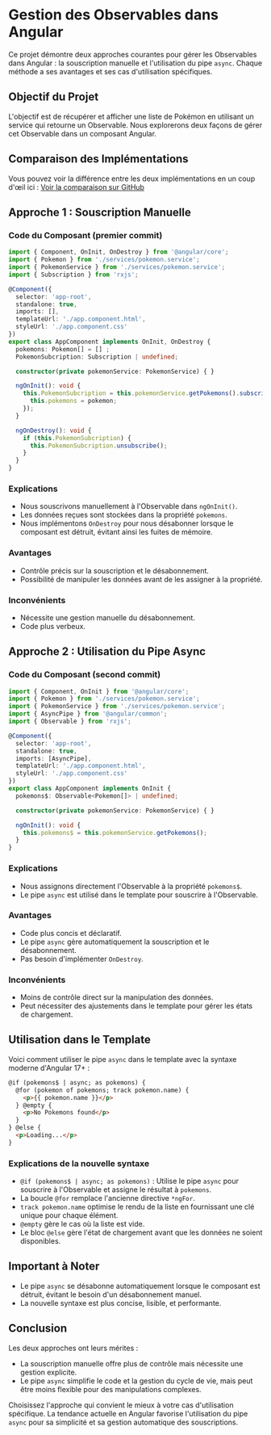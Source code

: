 # Gestion des Observables dans Angular

Ce projet démontre deux approches courantes pour gérer les Observables dans Angular : la souscription manuelle et l'utilisation du pipe `async`. Chaque méthode a ses avantages et ses cas d'utilisation spécifiques.

## Objectif du Projet

L'objectif est de récupérer et afficher une liste de Pokémon en utilisant un service qui retourne un Observable. Nous explorerons deux façons de gérer cet Observable dans un composant Angular.

## Comparaison des Implémentations

Vous pouvez voir la différence entre les deux implémentations en un coup d'œil ici :
[Voir la comparaison sur GitHub](https://github.com/FlorianBx/async-vs-observer-angular/commit/e3e7e177a31a23120f8252b114f9da8d5ab54c46#diff-884f7f49640e5923f6bcac4c51d90340330a178f662defbe61e5f5aac1c512de)

## Approche 1 : Souscription Manuelle

### Code du Composant (premier commit)

```typescript
import { Component, OnInit, OnDestroy } from '@angular/core';
import { Pokemon } from './services/pokemon.service';
import { PokemonService } from './services/pokemon.service';
import { Subscription } from 'rxjs';

@Component({
  selector: 'app-root',
  standalone: true,
  imports: [],
  templateUrl: './app.component.html',
  styleUrl: './app.component.css'
})
export class AppComponent implements OnInit, OnDestroy {
  pokemons: Pokemon[] = [] ;
  PokemonSubcription: Subscription | undefined;

  constructor(private pokemonService: PokemonService) { }

  ngOnInit(): void {
    this.PokemonSubcription = this.pokemonService.getPokemons().subscribe(pokemon => {
      this.pokemons = pokemon;
    });
  }

  ngOnDestroy(): void {
    if (this.PokemonSubcription) {
      this.PokemonSubcription.unsubscribe();
    }
  }
}
```

### Explications

- Nous souscrivons manuellement à l'Observable dans `ngOnInit()`.
- Les données reçues sont stockées dans la propriété `pokemons`.
- Nous implémentons `OnDestroy` pour nous désabonner lorsque le composant est détruit, évitant ainsi les fuites de mémoire.

### Avantages

- Contrôle précis sur la souscription et le désabonnement.
- Possibilité de manipuler les données avant de les assigner à la propriété.

### Inconvénients

- Nécessite une gestion manuelle du désabonnement.
- Code plus verbeux.

## Approche 2 : Utilisation du Pipe Async

### Code du Composant (second commit)

```typescript
import { Component, OnInit } from '@angular/core';
import { Pokemon } from './services/pokemon.service';
import { PokemonService } from './services/pokemon.service';
import { AsyncPipe } from '@angular/common';
import { Observable } from 'rxjs';

@Component({
  selector: 'app-root',
  standalone: true,
  imports: [AsyncPipe],
  templateUrl: './app.component.html',
  styleUrl: './app.component.css'
})
export class AppComponent implements OnInit {
  pokemons$: Observable<Pokemon[]> | undefined;

  constructor(private pokemonService: PokemonService) { }

  ngOnInit(): void {
    this.pokemons$ = this.pokemonService.getPokemons();
  }
}
```

### Explications

- Nous assignons directement l'Observable à la propriété `pokemons$`.
- Le pipe `async` est utilisé dans le template pour souscrire à l'Observable.

### Avantages

- Code plus concis et déclaratif.
- Le pipe `async` gère automatiquement la souscription et le désabonnement.
- Pas besoin d'implémenter `OnDestroy`.

### Inconvénients

- Moins de contrôle direct sur la manipulation des données.
- Peut nécessiter des ajustements dans le template pour gérer les états de chargement.

## Utilisation dans le Template

Voici comment utiliser le pipe `async` dans le template avec la syntaxe moderne d'Angular 17+ :

```html
@if (pokemons$ | async; as pokemons) {
  @for (pokemon of pokemons; track pokemon.name) {
    <p>{{ pokemon.name }}</p>
  } @empty {
    <p>No Pokemons found</p>
  }
} @else {
  <p>Loading...</p>
}
```

### Explications de la nouvelle syntaxe

- `@if (pokemons$ | async; as pokemons)` : Utilise le pipe `async` pour souscrire à l'Observable et assigne le résultat à `pokemons`.
- La boucle `@for` remplace l'ancienne directive `*ngFor`.
- `track pokemon.name` optimise le rendu de la liste en fournissant une clé unique pour chaque élément.
- `@empty` gère le cas où la liste est vide.
- Le bloc `@else` gère l'état de chargement avant que les données ne soient disponibles.

## Important à Noter

- Le pipe `async` se désabonne automatiquement lorsque le composant est détruit, évitant le besoin d'un désabonnement manuel.
- La nouvelle syntaxe est plus concise, lisible, et performante.

## Conclusion

Les deux approches ont leurs mérites :
- La souscription manuelle offre plus de contrôle mais nécessite une gestion explicite.
- Le pipe `async` simplifie le code et la gestion du cycle de vie, mais peut être moins flexible pour des manipulations complexes.

Choisissez l'approche qui convient le mieux à votre cas d'utilisation spécifique. La tendance actuelle en Angular favorise l'utilisation du pipe `async` pour sa simplicité et sa gestion automatique des souscriptions.
